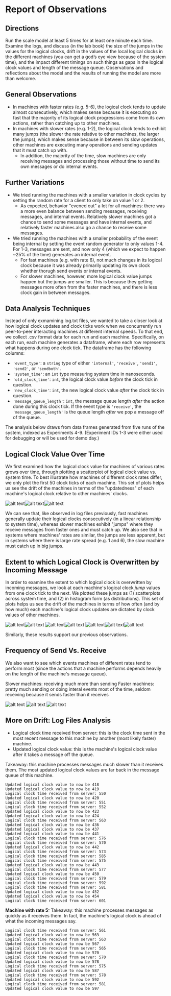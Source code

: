 # Report of Observations

## Directions
Run the scale model at least 5 times for at least one minute each time. Examine the logs, and discuss (in the lab book) the size of the jumps in the values for the logical clocks, drift in the values of the local logical clocks in the different machines (you can get a god’s eye view because of the system time), and the impact different timings on such things as gaps in the logical clock values and length of the message queue. Observations and reflections about the model and the results of running the model are more than welcome.

## General Observations
* In machines with faster rates (e.g. 5-6), the logical clock tends to update almost consecutively, which makes sense because it is executing so fast that the majority of its logical clock progressions come from its own actions, rather than catching up to other machines.
* In machines with slower rates (e.g. 1-2), the logical clock tends to exhibit many jumps (the slower the rate relative to other machines, the larger the jumps), which makes sense because in between its slow operations, other machines are executing many operations and sending updates that it must catch up with. 
    * In addition, the majority of the time, slow machines are only receiving messages and processing those without time to send its own messages or do internal events.

## Further Variations
* We tried running the machines with a smaller variation in clock cycles by setting the random rate for a client to only take on value 1 or 2. 
    * As expected, behavior "evened out" a lot for all machines: there was a more even balance between sending messages, receiving messages, and internal events. Relatively slower machines got a chance to send some messages and have internal events, and relatively faster machines also go a chance to receive some messages.
* We tried running the machines with a smaller probability of the event being internal by setting the event random generator to only values 1-4. For 1-3, messages are sent, and now only 4 (which we expect to happen ~25% of the time) generates an internal event.
    * For fast machines (e.g. with rate 6), not much changes in its logical clock because it was already primarily updating its own clock whether thorugh send events or internal events.
    * For slower machines, however, more logical clock value jumps happen but the jumps are smaller. This is because they getting messages more often from the faster machines, and there is less clock gain in between messages.


## Data Analysis Techniques
Instead of only exmamining log.txt files, we wanted to take a closer look at how logical clock updates and clock ticks work when we concurrently run peer-to-peer interacting machines at different internal speeds. To that end, we collect .csv format data for each run and each machine. Specifically, on each run, each machine generates a dataframe, where each row represents what happens during one clock tick. The dataframe has the following columns:
* `'event_type'`: a `string` type of either `'internal'`, `'receive'`, `'send1'`, `'send2'`, or `'sendboth'`. 
* `'system_time'`: an `int` type measuring system time in nanoseconds.
* `'old_clock_time'`: `int`, the logical clock value _before_ the clock tick in question.
* `'new_clock_time'`: `int`, the new logical clock value _after_ the clock tick in question.
* `'message_queue_length'`: `int`, the message queue length _after_ the action done during this clock tick. If the event type is `'receive'`, the `'message_queue_length'` is the queue length _after_ we pop a message off of the queue.

The analysis below draws from data frames generated from five runs of the system, indexed as Experiments 4-9. (Experiment IDs 1-3 were either used for debugging or will be used for demo day.)

## Logical Clock Value Over Time
We first examined how the logical clock value for machines of various rates grows over time, through plotting a scatterplot of logical clock value vs. system time. To best illustrate how machines of different clock rates differ, we only plot the first 50 clock ticks of each machine. This set of plots helps us see the drift of the machines in terms of the "updatedness" of each machine's logical clock relative to other machines' clocks.

![alt text](img/drift1_4.png)![alt text](img/drift1_6.png)![alt text](img/drift1_7.png)

We can see that, like observed in log files previously, fast machines generally update their logical clocks consecutively (in a linear relationship to system time), whereas slower machines exhibit "jumps" where they receive messages from faster ones and must catch up. We also see that in systems where machines' rates are similar, the jumps are less apparent, but in systems where there is large rate spread (e.g. 1 and 6), the slow machine must catch up in big jumps.

## Extent to which Logical Clock is Overwritten by Incoming Message
In order to examine the extent to which logical clock is overwritten by incoming messages, we look at each machine's logical clock _jump_ values from one clock tick to the next. We plotted these jumps as (1) scatterplots across system time, and (2) in histogram form (as distributions). This set of plots helps us see the drift of the machines in terms of how often (and by how much) each machine's logical clock updates are dictated by clock values of other machines.

![alt text](img/jump_4.png)![alt text](img/jump_5.png)
![alt text](img/jump_6.png)![alt text](img/jump_8.png)
![alt text](img/jumphist_4.png)![alt text](img/jumphist_6.png)![alt text](img/jumphist_8.png)

Similarly, these results support our previous observations.

## Frequency of Send Vs. Receive
We also want to see which events machines of different rates tend to perform most (since the actions that a machine performs depends heavily on the length of the machine's message queue).

Slower machines: receiving much more than sending
Faster machines: pretty much sending or doing interal events most of the time, seldom receiving because it sends faster than it receives

![alt text](img/pie_6.png)
![alt text](img/pie_7.png)
![alt text](img/pie_8.png)

## More on Drift: Log Files Analysis
* Logical clock time received from server: this is the clock time sent in the most recent message to this machine by another (most likely faster) machine.
* Updated logical clock value: this is the machine's logical clock value after it takes a message off the queue.

Takeaway: this machine processes messages much slower than it receives them. The most updated logical clock values are far back in the message queue of this machine.
```
Updated logical clock value to now be 418
Updated logical clock value to now be 419
Logical clock time received from server: 550
Updated logical clock value to now be 420
Logical clock time received from server: 551
Logical clock time received from server: 552
Updated logical clock value to now be 423
Updated logical clock value to now be 424
Logical clock time received from server: 563
Updated logical clock value to now be 436
Updated logical clock value to now be 437
Updated logical clock value to now be 441
Logical clock time received from server: 576
Logical clock time received from server: 570
Updated logical clock value to now be 442
Logical clock time received from server: 573
Logical clock time received from server: 585
Logical clock time received from server: 575
Updated logical clock value to now be 443
Logical clock time received from server: 577
Updated logical clock value to now be 450
Logical clock time received from server: 579
Logical clock time received from server: 592
Logical clock time received from server: 581
Updated logical clock value to now be 452
Updated logical clock value to now be 454
Logical clock time received from server: 601
```

**Machine with rate 5:**
Takeaway: this machine processes messages as quickly as it receives them. In fact, the machine's logical clock is ahead of what the incoming messages say.
```
Logical clock time received from server: 561
Updated logical clock value to now be 563
Logical clock time received from server: 563
Updated logical clock value to now be 567
Logical clock time received from server: 565
Updated logical clock value to now be 570
Logical clock time received from server: 570
Updated logical clock value to now be 578
Logical clock time received from server: 575
Updated logical clock value to now be 587
Logical clock time received from server: 578
Updated logical clock value to now be 592
Logical clock time received from server: 581
Updated logical clock value to now be 597
```